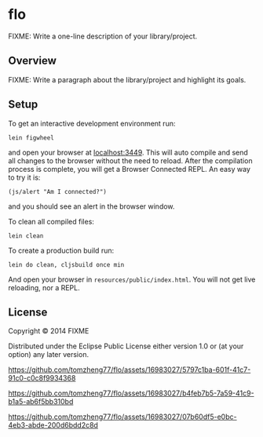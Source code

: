# flo

FIXME: Write a one-line description of your library/project.

## Overview

FIXME: Write a paragraph about the library/project and highlight its goals.

## Setup

To get an interactive development environment run:

    lein figwheel

and open your browser at [localhost:3449](http://localhost:3449/).
This will auto compile and send all changes to the browser without the
need to reload. After the compilation process is complete, you will
get a Browser Connected REPL. An easy way to try it is:

    (js/alert "Am I connected?")

and you should see an alert in the browser window.

To clean all compiled files:

    lein clean

To create a production build run:

    lein do clean, cljsbuild once min

And open your browser in `resources/public/index.html`. You will not
get live reloading, nor a REPL. 

## License

Copyright © 2014 FIXME

Distributed under the Eclipse Public License either version 1.0 or (at your option) any later version.


https://github.com/tomzheng77/flo/assets/16983027/5797c1ba-601f-41c7-91c0-c0c8f9934368



https://github.com/tomzheng77/flo/assets/16983027/b4feb7b5-7a59-41c9-b1a5-ab6f5bb310bd



https://github.com/tomzheng77/flo/assets/16983027/07b60df5-e0bc-4eb3-abde-200d6bdd2c8d

